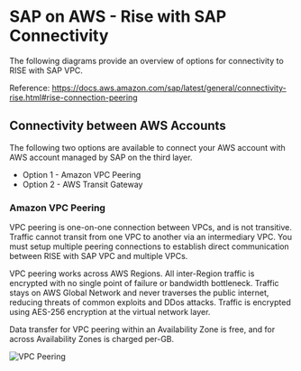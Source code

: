# SAP on AWS - Rise with SAP Connectivity
The following diagrams provide an overview of options for connectivity to RISE with SAP VPC.

Reference: https://docs.aws.amazon.com/sap/latest/general/connectivity-rise.html#rise-connection-peering

## Connectivity between AWS Accounts
The following two options are available to connect your AWS account with AWS account managed by SAP on the third layer.
* Option 1 - Amazon VPC Peering
* Option 2 - AWS Transit Gateway

### Amazon VPC Peering

VPC peering is one-on-one connection between VPCs, and is not transitive. Traffic cannot transit from one VPC to another via an intermediary VPC. You must setup multiple peering connections to establish direct communication between RISE with SAP VPC and multiple VPCs. 

VPC peering works across AWS Regions. All inter-Region traffic is encrypted with no single point of failure or bandwidth bottleneck. Traffic stays on AWS Global Network and never traverses the public internet, reducing threats of common exploits and DDos attacks. Traffic is encrypted using AES-256 encryption at the virtual network layer.

Data transfer for VPC peering within an Availability Zone is free, and for across Availability Zones is charged per-GB.

![VPC Peering](https://github.com/luiz-machado-pt/sap-on-aws/assets/170890096/e29dd624-93bc-4057-aab5-e41008beb7d9)




